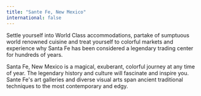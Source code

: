 ```yaml
---
title: "Sante Fe, New Mexico"
international: false
---
```


Settle yourself into World Class accommodations, partake of sumptuous world renowned cuisine and treat yourself to colorful markets and experience why Santa Fe has been considered a legendary trading center for hundreds of years.

Santa Fe, New Mexico is a magical, exuberant, colorful journey at any time of year. The legendary history and culture will fascinate and inspire you. Sante Fe's art galleries and diverse visual arts span ancient traditional techniques to the most contemporary and edgy.
  